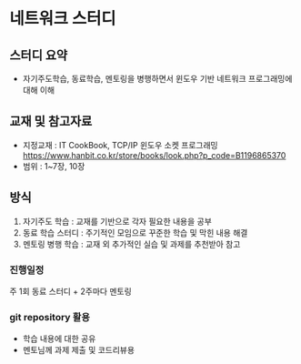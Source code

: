 # 네트워크 스터디

## 스터디 요약
- 자기주도학습, 동료학습, 멘토링을 병행하면서 윈도우 기반 네트워크 프로그래밍에 대해 이해

## 교재 및 참고자료

- 지정교재 : IT CookBook, TCP/IP 윈도우 소켓 프로그래밍
https://www.hanbit.co.kr/store/books/look.php?p_code=B1196865370
- 범위 : 1~7장, 10장

## 방식
1. 자기주도 학습 : 교재를 기반으로 각자 필요한 내용을 공부
2. 동료 학습 스터디 : 주기적인 모임으로 꾸준한 학습 및 막힌 내용 해결
3. 멘토링 병행 학습 : 교재 외 추가적인 실습 및 과제를 추천받아 참고

### 진행일정
주 1회 동료 스터디 + 2주마다 멘토링

### git repository 활용
- 학습 내용에 대한 공유
- 멘토님께 과제 제출 및 코드리뷰용